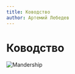 ```yaml
---
title: Ководство
author: Артемий Лебедев
---
```

# Ководство

![Mandership](http://store.artlebedev.ru/products/images/0atdxr5k.jpg)
